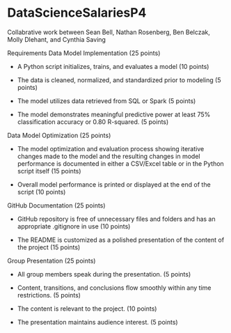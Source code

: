 # DataScienceSalariesP4
Collabrative work between Sean Bell, Nathan Rosenberg, Ben Belczak, Molly Dlehant, and Cynthia Saving

Requirements
Data Model Implementation (25 points)
- A Python script initializes, trains, and evaluates a model (10 points)

- The data is cleaned, normalized, and standardized prior to modeling (5 points)

- The model utilizes data retrieved from SQL or Spark (5 points)

- The model demonstrates meaningful predictive power at least 75% classification accuracy or 0.80 R-squared. (5 points)

Data Model Optimization (25 points)
- The model optimization and evaluation process showing iterative changes made to the model and the resulting changes in model performance is documented in either a CSV/Excel table or in the Python script itself (15 points)

- Overall model performance is printed or displayed at the end of the script (10 points)

GitHub Documentation (25 points)
- GitHub repository is free of unnecessary files and folders and has an appropriate .gitignore in use (10 points)

- The README is customized as a polished presentation of the content of the project (15 points)

Group Presentation (25 points)
- All group members speak during the presentation. (5 points)

- Content, transitions, and conclusions flow smoothly within any time restrictions. (5 points)

- The content is relevant to the project. (10 points)

- The presentation maintains audience interest. (5 points)